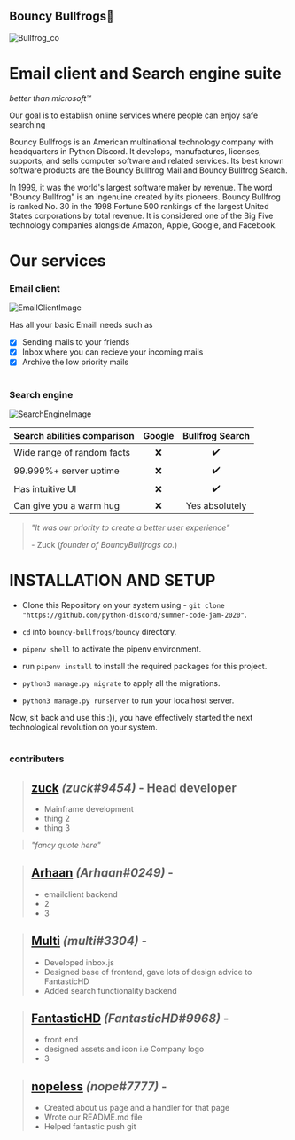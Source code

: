 ## Bouncy Bullfrogs🐸
![Bullfrog_co](https://cdn.discordapp.com/attachments/738752019392757881/741938900720943164/unknown.png)
# Email client and Search engine suite
*better than microsoft™️*

Our goal is to establish online services where people can enjoy safe searching


Bouncy Bullfrogs is an American multinational technology company with headquarters in Python Discord. It develops, manufactures, licenses, supports, and sells computer software and related services. Its best known software products are the Bouncy Bullfrog Mail and Bouncy Bullfrog Search.

In 1999, it was the world's largest software maker by revenue. The word "Bouncy Bullfrog" is an ingenuine created by its pioneers. Bouncy Bullfrog is ranked No. 30 in the 1998 Fortune 500 rankings of the largest United States corporations by total revenue. It is considered one of the Big Five technology companies alongside Amazon, Apple, Google, and Facebook.


# Our services
### Email client

![EmailClientImage](https://cdn.discordapp.com/attachments/738752019392757881/741774392626774037/unknown.png)

Has all your basic Emaill needs such as
- [x] Sending mails to your friends
- [x] Inbox where you can recieve your incoming mails
- [x] Archive the low priority mails

#
### Search engine
![SearchEngineImage](https://cdn.discordapp.com/attachments/738752019392757881/741777945864962098/unknown.png)

Search abilities comparison                |          **Google**     | **Bullfrog Search**
-------------------------------------------|-------------------------|---------------------
Wide range of random facts                 | <center>❌</center>    | <center>✔️</center>
99.999%+ server uptime                     | <center>❌</center>    | <center>✔️</center>
Has intuitive UI                           | <center>❌</center>    | <center>✔️</center>
Can give you a warm hug                    | <center>❌</center>    | <center>Yes absolutely</center>

> *"It was our priority to create a better user experience"*
>
> \- Zuck (*founder of BouncyBullfrogs co.*)

# INSTALLATION AND SETUP

- Clone this Repository on your system using - `git clone "https://github.com/python-discord/summer-code-jam-2020"`.

- `cd` into `bouncy-bullfrogs/bouncy` directory.

- `pipenv shell` to activate the pipenv environment.

- run `pipenv install` to install the required packages for this project.

- `python3 manage.py migrate` to apply all the migrations.

- `python3 manage.py runserver` to run your localhost server.

Now, sit back and use this :)), you have effectively started the next technological revolution on your system.



#
### contributers
> ## [zuck](https://github.com/arthtyagi) *(zuck#9454)* - Head developer
> * Mainframe development
> * thing 2
> * thing 3

> *"fancy quote here"*

###
> ## **[Arhaan](https://github.com/Arhaan)** *(Arhaan#0249)* -
> * emailclient backend
> * 2
> * 3

###
> ## **[Multi](https://github.com/telugu-boy)** *(multi#3304)* -
> * Developed inbox.js
> * Designed base of frontend, gave lots of design advice to FantasticHD
> * Added search functionality backend

###
> ## **[FantasticHD](https://github.com/Fantasticlegend1000)** *(FantasticHD#9968)* -
> * front end
> * designed assets and icon i.e Company logo
> * 3

###
> ## **[nopeless](https://github.com/nopeless)** *(nope#7777)* -
> * Created about us page and a handler for that page
> * Wrote our README.md file
> * Helped fantastic push git
